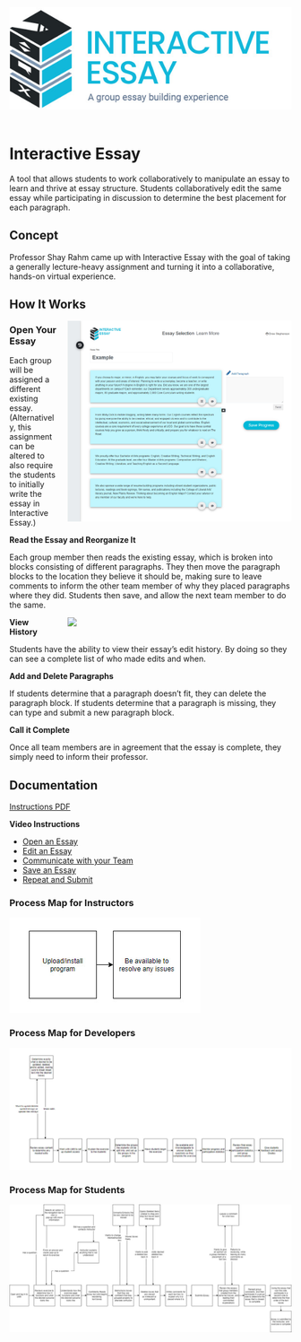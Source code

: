 
<img style="align:center; margin-bottom:20px;" src="Assets\ImagesForTools\InteractiveEssay-Header.jpg">

# Interactive Essay

A tool that allows students to work collaboratively to manipulate an essay to learn and thrive at essay structure. Students collaboratively edit the same essay while participating in discussion to determine the best placement for each paragraph.

## Concept

Professor Shay Rahm came up with Interactive Essay with the goal of taking a generally lecture-heavy assignment and turning it into a collaborative, hands-on virtual experience.

## How It Works

<img style="float: right; margin-left:20px; margin-bottom:20px;" width="400" src="Assets\ImagesForTools\InsteractiveEssay-Screenshot-1.jpg">

### Open Your Essay </br>

Each group will be assigned a different existing essay. (Alternatively, this assignment can be altered to also require the students to initially write the essay in Interactive Essay.)

**Read the Essay and Reorganize It** </br>

Each group member then reads the existing essay, which is broken into blocks consisting of different paragraphs. They then move the paragraph blocks to the location they believe it should be, making sure to leave comments to inform the other team member of why they placed paragraphs where they did. Students then save, and allow the next team member to do the same.

<img style="float: right; margin-left:20px; margin-bottom:20px;" width="400" src="https://raw.githubusercontent.com/UCO-IDEA/ExperientialLearningCookbook/main/Assets/ImagesForTools/InsteractiveEssay-Screenshot-2.jpg">

**View History** </br>

Students have the ability to view their essay’s edit history. By doing so they can see a complete list of who made edits and when.

**Add and Delete Paragraphs** </br>

If students determine that a paragraph doesn’t fit, they can delete the paragraph block. If students determine that a paragraph is missing, they can type and submit a new paragraph block.

**Call it Complete** </br>

Once all team members are in agreement that the essay is complete, they simply need to inform their professor.

## Documentation

[Instructions PDF](https://cece.uco.edu/idea/EssayWriting/instructions/Interactive%20Essay%20Instructions.pdf)

**Video Instructions** </br>

* [Open an Essay](https://www.youtube.com/watch?v=kxQmrvyMGyQ&feature=youtu.be&ab_channel=CeCEIDEA)
* [Edit an Essay](https://www.youtube.com/watch?v=2YKHzEabazE&feature=youtu.be&ab_channel=CeCEIDEA)
* [Communicate with your Team](https://www.youtube.com/watch?v=tcqlnx59gXQ&feature=youtu.be&ab_channel=CeCEIDEA)
* [Save an Essay](https://www.youtube.com/watch?v=GS1y2q0y2Dc&feature=youtu.be&ab_channel=CeCEIDEA)
* [Repeat and Submit](https://www.youtube.com/watch?v=mnk1w3mOr0E&feature=youtu.be&ab_channel=CeCEIDEA)

### Process Map for Instructors

![Essay Developer Map](/Assets/ImagesForTools/InteractiveEssay-ExperienceMap-Developer.jpg)

### Process Map for Developers

![Essay Instructor Map](/Assets/ImagesForTools/InteractiveEssay-ExperienceMap-Instructor.jpg)

### Process Map for Students

![Essay Student Map](/Assets/ImagesForTools/InteractiveEssay-ExperienceMap-Students.jpg)
